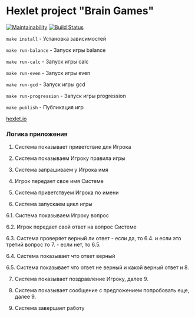 # Hexlet project "Brain Games"

[![Maintainability](https://api.codeclimate.com/v1/badges/8e7e6da2c62a19bc8a02/maintainability)](https://codeclimate.com/github/antonazgarovich/brain-games/maintainability)
[![Build Status](https://travis-ci.org/antonazgarovich/brain-games.svg?branch=master)](https://travis-ci.org/antonazgarovich/brain-games)

`make install` - Установка зависимостей

`make run-balance` - Запуск игры balance

`make run-calc` - Запуск игры calc

`make run-even` - Запуск игры even

`make run-gcd` - Запуск игры gcd

`make run-progression` - Запуск игры progression

`make publish` - Публикация игр

[hexlet.io](http://hexlet.io/)

### Логика приложения

1. Система показывает приветствие для Игрока

2. Система показываем Игроку правила игры

3. Система запрашиваем у Игрока имя

4. Игрок передает свое имя Системе

5. Система приветствуем Игрока по имени

6. Система запускаем цикл игры

6.1. Система показываем Игроку вопрос

6.2. Игрок передает свой ответ на вопрос Системе

6.3. Система проверяет верный ли ответ
     - если да, то 6.4. и если это третий вопрос то 7.
     - если нет, то 6.5.

6.4. Система показывает что ответ верный

6.5. Система показывает что ответ не верный и какой верный ответ
     и 8.

7. Система показывает поздравление Игроку, далее 9.

8. Система показывает сообщение с предложением попробовать еще, далее 9.

9. Система завершает работу
